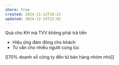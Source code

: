 ```yaml
---
share: true
created: 2024-11-12T10:23
updated: 2024-12-24T22:02
---
```

Quà cho KH mà TVV không phải trả tiền
- Hiệu ứng đám đông cho khách
- Tư vấn cho nhiều người cùng lúc

[[70% doanh số công ty đến từ bán hàng nhóm nhỏ]]